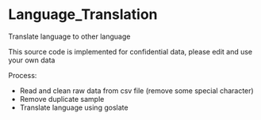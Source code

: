 # Language_Translation
Translate language to other language

This source code is implemented for confidential data, please edit and use your own data

Process:
- Read and clean raw data from csv file (remove some special character)
- Remove duplicate sample
- Translate language using goslate
